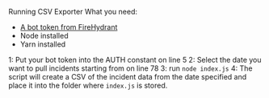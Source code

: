 Running CSV Exporter
What you need:
* [A bot token from FireHydrant](https://app.firehydrant.io/organizations/bots/new)
* Node installed
* Yarn installed

1: Put your bot token into the AUTH constant on line 5
2: Select the date you want to pull incidents starting from on line 78
3: run `node index.js`
4: The script will create a CSV of the incident data from the date specified and place it into the folder where `index.js` is stored.